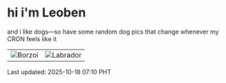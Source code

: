# hi i'm Leoben

and i like dogs—so have some random dog pics that change whenever my CRON feels like it

|  |  |
|--------|----------|
| ![Borzoi](https://random-dog-vercel.vercel.app/api/random-borzoi?v=1760742631) | ![Labrador](https://random-dog-vercel.vercel.app/api/random-labrador?v=1760742631) |

Last updated: 2025-10-18 07:10 PHT
